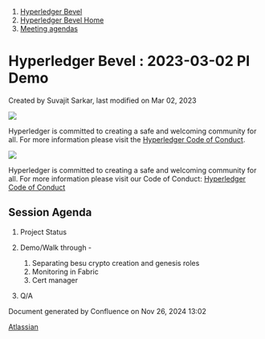 1. [Hyperledger Bevel](index.html)
2. [Hyperledger Bevel Home](Hyperledger-Bevel-Home_21954565.html)
3. [Meeting agendas](Meeting-agendas_21960978.html)

# Hyperledger Bevel : 2023-03-02 PI Demo

Created by Suvajit Sarkar, last modified on Mar 02, 2023

![](https://wiki.hyperledger.org/download/attachments/2392771/welcome.png?version=2&modificationDate=1572450107000&api=v2)

Hyperledger is committed to creating a safe and welcoming community for all. For more information please visit the [Hyperledger Code of Conduct](https://lf-hyperledger.atlassian.net/wiki/spaces/HYP/pages/19595281/Hyperledger+Code+of+Conduct).

![](https://wiki.hyperledger.org/download/attachments/29034696/Antitrustnotice.png?version=1&modificationDate=1581695654000&api=v2)

Hyperledger is committed to creating a safe and welcoming community for all. For more information please visit our Code of Conduct: [Hyperledger Code of Conduct](https://lf-hyperledger.atlassian.net/wiki/spaces/HYP/pages/19595281/Hyperledger+Code+of+Conduct)

## Session Agenda

1. Project Status
2. Demo/Walk through -
   
   1. Separating besu crypto creation and genesis roles
   2. Monitoring in Fabric
   3. Cert manager
3. Q/A

Document generated by Confluence on Nov 26, 2024 13:02

[Atlassian](http://www.atlassian.com/)
